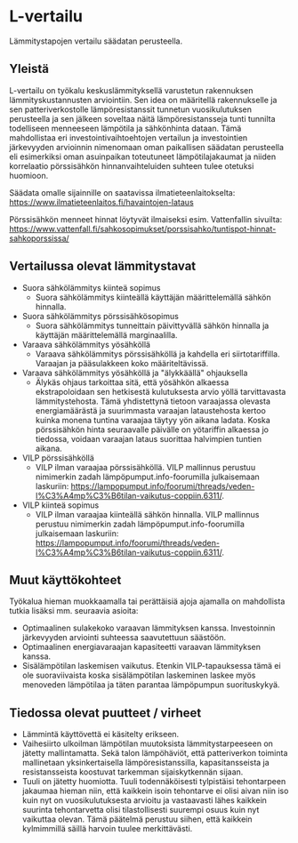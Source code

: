 # L-vertailu
Lämmitystapojen vertailu säädatan perusteella.

## Yleistä
L-vertailu on työkalu keskuslämmityksellä varustetun rakennuksen lämmityskustannusten arviointiin. Sen idea on määritellä rakennukselle ja sen patteriverkostolle lämpöresistanssit tunnetun vuosikulutuksen perusteella ja sen jälkeen soveltaa näitä lämpöresistansseja tunti tunnilta todelliseen menneeseen lämpötila ja sähkönhinta dataan. Tämä mahdollistaa eri investointivaihtoehtojen vertailun ja investointien järkevyyden arvioinnin nimenomaan oman paikallisen säädatan perusteella eli esimerkiksi oman asuinpaikan toteutuneet lämpötilajakaumat ja niiden korrelaatio pörssisähkön hinnanvaihteluiden suhteen tulee otetuksi huomioon.

Säädata omalle sijainnille on saatavissa ilmatieteenlaitokselta:
https://www.ilmatieteenlaitos.fi/havaintojen-lataus

Pörssisähkön menneet hinnat löytyvät ilmaiseksi esim. Vattenfallin sivuilta:
https://www.vattenfall.fi/sahkosopimukset/porssisahko/tuntispot-hinnat-sahkoporssissa/

## Vertailussa olevat lämmitystavat

- Suora sähkölämmitys kiinteä sopimus
   - Suora sähkölämmitys kiinteällä käyttäjän määrittelemällä sähkön hinnalla.
- Suora sähkölämmitys pörssisähkösopimus
   - Suora sähkölämmitys tunneittain päivittyvällä sähkön hinnalla ja käyttäjän määrittelemällä marginaalilla.
- Varaava sähkölämmitys yösähköllä
   - Varaava sähkölämmitys pörssisähköllä ja kahdella eri siirtotariffilla. Varaajan ja pääsulakkeen koko määriteltävissä.
- Varaava sähkölämmitys yösähköllä ja "älykkäällä" ohjauksella
   - Älykäs ohjaus tarkoittaa sitä, että yösähkön alkaessa ekstrapoloidaan sen hetkisestä kulutuksesta arvio yöllä tarvittavasta lämmitystehosta. Tämä yhdistettynä tietoon varaajassa olevasta energiamäärästä ja suurimmasta varaajan lataustehosta kertoo kuinka monena tuntina varaajaa täytyy yön aikana ladata. Koska pörssisähkön hinta seuraavalle päivälle on yötariffin alkaessa jo tiedossa, voidaan varaajan lataus suorittaa halvimpien tuntien aikana.
- VILP pörssisähköllä
   - VILP ilman varaajaa pörssisähköllä. VILP mallinnus perustuu nimimerkin zadah lämpöpumput.info-foorumilla julkaisemaan laskuriin: https://lampopumput.info/foorumi/threads/veden-l%C3%A4mp%C3%B6tilan-vaikutus-coppiin.6311/.
- VILP kiinteä sopimus
   - VILP ilman varaajaa kiinteällä sähkön hinnalla. VILP mallinnus perustuu nimimerkin zadah lämpöpumput.info-foorumilla julkaisemaan laskuriin: https://lampopumput.info/foorumi/threads/veden-l%C3%A4mp%C3%B6tilan-vaikutus-coppiin.6311/.


## Muut käyttökohteet
Työkalua hieman muokkaamalla tai perättäisiä ajoja ajamalla on mahdollista tutkia lisäksi mm. seuraavia asioita:

- Optimaalinen sulakekoko varaavan lämmityksen kanssa. Investoinnin järkevyyden arviointi suhteessa saavutettuun säästöön.
- Optimaalinen energiavaraajan kapasiteetti varaavan lämmityksen kanssa.
- Sisälämpötilan laskemisen vaikutus. Etenkin VILP-tapauksessa tämä ei ole suoraviivaista koska sisälämpötilan laskeminen laskee myös menoveden lämpötilaa ja täten parantaa lämpöpumpun suorituskykyä.

## Tiedossa olevat puutteet / virheet

 - Lämmintä käyttövettä ei käsitelty erikseen.
 - Vaihesiirto ulkoilman lämpötilan muutoksista lämmitystarpeeseen on jätetty mallintamatta. Sekä talon lämpöhäviöt, että patteriverkon toiminta mallinetaan yksinkertaisella lämpöresistanssilla, kapasitansseista ja resistansseista koostuvat tarkemman sijaiskytkennän sijaan.
 - Tuuli on jätetty huomiotta. Tuuli todennäköisesti tylpistäisi tehontarpeen jakaumaa hieman niin, että kaikkein isoin tehontarve ei olisi aivan niin iso kuin nyt on vuosikulutuksesta arvioitu ja vastaavasti lähes kaikkein suurinta tehontarvetta olisi tilastollisesti suurempi osuus kuin nyt vaikuttaa olevan. Tämä päätelmä perustuu siihen, että kaikkein kylmimmillä säillä harvoin tuulee merkittävästi.
